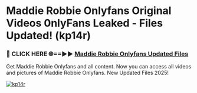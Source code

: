 # Maddie Robbie Onlyfans Original Videos 0nlyFans Leaked - Files Updated! (kp14r)

<h3>🔴 CLICK HERE 🌐==►► <a href="https://tinyurl.com/ms9xzufz" rel="nofollow">Maddie Robbie Onlyfans Updated Files</a></h3>

Get Maddie Robbie Onlyfans and all content. Now you can access all videos and pictures of Maddie Robbie Onlyfans. New Updated Files 2025!

[![kp14r](https://i.imgur.com/ppqm5kG.gif)](https://tinyurl.com/ms9xzufz)
